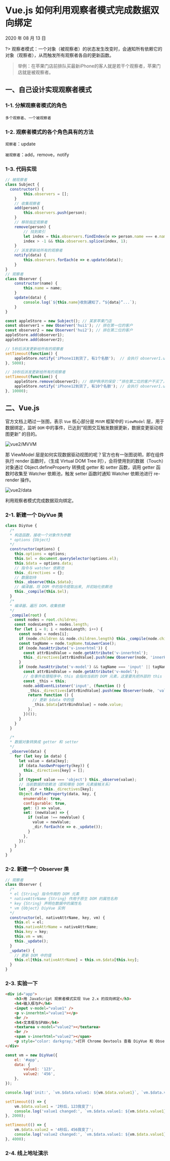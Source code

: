 # Vue.js 如何利用观察者模式完成数据双向绑定

2020 年 08 月 13 日

?> 观察者模式：一个对象（被观察者）的状态发生改变时，会通知所有依赖它的对象（观察者），从而触发所有观察者各自的更新函数。

> 举例：在苹果门店前排队买最新iPhone的客人就是若干个观察者，苹果门店就是被观察者。

## 一、自己设计实现观察者模式

### 1-1. 分解观察者模式的角色

`多个观察者`、`一个被观察者`

### 1-2. 观察者模式的各个角色具有的方法

`观察者`：update

`被观察者`：add，remove，notify

### 1-3. 代码实现

```javascript
// 被观察者
class Subject {
  constructor() {
		this.observers = [];
	}
	// 收集观察者
	add(person) {
		this.observers.push(person);
	}
	// 移除指定观察者
	remove(person) {
		// 找到索引
		let index = this.observers.findIndex(e => person.name === e.name);
		index > -1 && this.observers.splice(index, 1);
	}
	// 派发更新给所有的观察者
	notify(data) {
		this.observers.forEach(e => e.update(data));
	}
}
// 观察者
class Observer {
	constructor(name) {
		this.name = name;
	}
	update(data) {
		console.log(`${this.name}收到通知了，“${data}”...`);
	}
}

const appleStore = new Subject(); // 某家苹果门店
const observer1 = new Observer('hui1'); // 排在第一位的客户
const observer2 = new Observer('hui2'); // 排在第二位的客户
appleStore.add(observer1);
appleStore.add(observer2);

// 5秒后派发更新给所有的观察者
setTimeout(function() {
	appleStore.notify('iPhone11到货了, 有1个名额');  // 会执行 observer1.update，observer1.update
}, 5000);

// 10秒后派发更新给所有的观察者
setTimeout(function() {
	appleStore.remove(observer2); // 维护秩序的保安：“排在第二位的客户不买了，已经走人，收到请回答”
	appleStore.notify('iPhone12到货了, 有10个名额'); // 会执行 observer1.update
}, 10000);
```

## 二、Vue.js

官方文档上晒过一张图，表示 `Vue` 核心部分是 `MVVM` 框架中的 `ViewModel` 层，用于数据绑定，监听 `DOM` 中的事件，已达到“视图交互触发数据更新，数据变更驱动视图更新” 的目的。

![vue2/MVVM](./_media/mvvm.png)

那 ViewModel 层是如何实现数据驱动视图的呢？官方也有一张图说明，即在组件执行 render 函数时，（生成 Virtual DOM Tree 时），会将使用到的数据（Touch）对象通过 Object.defineProperty 转换成 getter 和 setter 函数，调用 getter 函数时收集至 Watcher 依赖池，触发 setter 函数时通知 Watcher 依赖池进行 re-render 操作。

![vue2/data](./_media/data.png)

利用观察者模式完成数据双向绑定。

### 2-1. 新建一个 DiyVue 类

```javascript
class DiyVue {
  /*
  * 构造函数，接收一个对象作为参数
  * options {Object}
  */
  constructor(options) {
    this.options = options;
    this.$el = document.querySelector(options.el);
    this.$data = options.data;
    // 指令与 watcher 依赖池
    this._directives = {};
    // 数据劫持
    this._observe(this.$data);
    // 编译器，将 DOM 中的指令提取出来, 并初始化依赖池
    this._compile(this.$el);
  }
  /*
  * 编译器，遍历 DOM，收集依赖
  */
  _compile(root) {
    const nodes = root.children;
    const nodesLength = nodes.length;
    for (let i = 0; i < nodesLength; i++) {
      const node = nodes[i];
      if (node.children && node.children.length) this._compile(node.children);
      const tagName = node.tagName.toLowerCase();
      if (node.hasAttribute('v-innerhtml')) {
        const attrBindValue = node.getAttribute('v-innerhtml');
        this._directives[attrBindValue].push(new Observer(node, 'innerHTML', attrBindValue, this));
      }
      if (node.hasAttribute('v-model') && tagName === 'input' || tagName === 'textarea') {
        const attrBindValue = node.getAttribute('v-model');
        // 在事件处理程序中，this 会指向当前的 DOM 元素，这里要先把外部的 this 存储起来，供在事件处理程序内部能正常调用
        const _this = this;
        node.addEventListener('input', (function () {
          _this._directives[attrBindValue].push(new Observer(node, 'value', attrBindValue, _this));
          return function () {
            // 更新 $data 中的值
            _this.$data[attrBindValue] = node.value;
          };
        })());
      }
    }
  }

  /*
  * 数据对象转换成 getter 和 setter
  */
  _observe(data) {
    for (let key in data) {
      let value = data[key];
      if (data.hasOwnProperty(key)) {
        this._directives[key] = [];
      }
      if (typeof value === 'object') this._observe(value);
      // 当前数据的依赖池（即和哪些 DOM 元素接触关系）
      let _dir = this._directives[key];
      Object.defineProperty(data, key, {
        enumerable: true,
        configurable: true,
        get: () => value,
        set: (newValue) => {
          if (value !== newValue) {
            value = newValue;
            _dir.forEach(e => e._update());
          }
        },
      });
    }
  }
}
```

### 2-2. 新建一个 Observer 类

```javascript
// 观察者
class Observer {
  /*
  * el {String} 指令作用的 DOM 元素
  * nativeAttrName {String} 作用于原生 DOM 的属性名称
  * key {String} 声明在数据中的属性名
  * vm {Object} DiyVue 实例
  */
  constructor(el, nativeAttrName, key, vm) {
    this.el = el;
    this.nativeAttrName = nativeAttrName;
    this.key = key;
    this.vm = vm;
    this._update();
  }
  _update() {
    // 更新 DOM 中的值
    this.el[this.nativeAttrName] = this.vm.$data[this.key];
  }
}
```

### 2-3. 实验一下

```html
<div id="app">
    <h3>用 JavaScript 观察者模式实现 Vue 2.x 的双向绑定</h3>
    <h4>输入框与P</h4>
    <input v-model="value1" />
    <p v-innerhtml="value1"></p>
    <br />
    <h4>文本框与SPAN</h4>
    <textarea v-model="value2"></textarea>
    <br />
    <span v-innerhtml="value2"></span>
    <p style="color: darkgray;">打开 Chrome Devtools 查看 DiyVue 和 Observer 类是如何实现的</p>
</div>
```

```javascript
const vm = new DiyVue({
    el: '#app',
    data: {
        value1: '123',
        value2: '456',
    },
});

console.log('init:', `vm.$data.value1: ${vm.$data.value1}`, `vm.$data.value2: ${vm.$data.value2}`);

setTimeout(() => {
    vm.$data.value1 = '2秒后，123我变了';
    console.log('value1 changed:', `vm.$data.value1: ${vm.$data.value1}`, `vm.$data.value2: ${vm.$data.value2}`);
}, 2000);

setTimeout(() => {
    vm.$data.value2 = '4秒后，456我变了';
    console.log('value2 changed:', `vm.$data.value1: ${vm.$data.value1}`, `vm.$data.value2: ${vm.$data.value2}`);
}, 4000);
```

### 2-4. 线上地址演示
